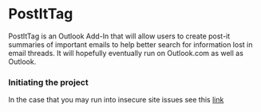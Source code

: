 # PostItTag

PostItTag is an Outlook Add-In that will allow users to create post-it summaries of important emails to help better search for information lost in email threads. It will hopefully eventually run on Outlook.com as well as Outlook.

### Initiating the project
In the case that you may run into insecure site issues see this [link](https://github.com/OfficeDev/generator-office/issues/244)
